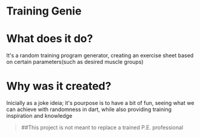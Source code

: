 # Training Genie
# What does it do?
 It's a random training program generator, creating an exercise sheet based on certain parameters(such as desired muscle groups)
# Why was it created?
Inicially as a joke ideia; it's pourpose is to have a bit of fun, seeing what we can achieve with randomness in dart, while also providing training inspiration and knowledge
> ##This project is not meant to replace a trained P.E. professional
